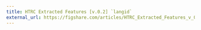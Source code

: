 ```yaml
---
title: HTRC Extracted Features [v.0.2] `langid`
external_url: https://figshare.com/articles/HTRC_Extracted_Features_v_0_2_langid_/3382774
---
```

